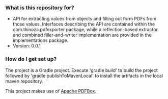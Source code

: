 ### What is this repository for? ###

* API for extracting values from objects and filling out form PDFs from those values. Interfaces describing the API are contained within the com.thinoza.pdfexporter package, while a reflection-based extractor and combined filler-and-writer implementation are provided in the implementations package.
* Version: 0.0.1

### How do I get set up? ###

The project is a Gradle project. Execute 'gradle build' to build the project followed by 'gradle publishToMavenLocal' to install the artifacts in the local maven repository.

This project makes use of [Apache PDFBox](https://pdfbox.apache.org/).